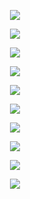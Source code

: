 <p align="center"> <img src= all_figs/DLGN(n_h_l=5,n_n=128,Run=1,Epoch=00000,step=000,Learned,train_loss=2.305,train_acc=7.12,test_loss=[2.306, 2.337, 2.274],test_acc=[6.75, 0.0, 13.5],YKYs = 3.46E+8 ).png /> </p>
<p align="center"> <img src= all_figs/DLGN(n_h_l=5,n_n=128,Run=1,Epoch=00001,step=1124,Learned,train_loss=0.874,train_acc=67.65,test_loss=[0.923, 0.547, 1.3],test_acc=[66.53, 82.44, 50.62],YKYs = 7.37E+8 ).png /> </p>
<p align="center"> <img src= all_figs/DLGN(n_h_l=5,n_n=128,Run=1,Epoch=00001,step=1686,Learned,train_loss=0.845,train_acc=68.47,test_loss=[0.886, 0.448, 1.323],test_acc=[67.52, 85.52, 49.52],YKYs = 7.38E+8 ).png /> </p>
<p align="center"> <img src= all_figs/DLGN(n_h_l=5,n_n=128,Run=1,Epoch=00001,step=562,Learned,train_loss=0.951,train_acc=64.72,test_loss=[0.981, 0.544, 1.418],test_acc=[63.69, 83.88, 43.5],YKYs = 6.88E+8 ).png /> </p>
<p align="center"> <img src= all_figs/DLGN(n_h_l=5,n_n=128,Run=1,Epoch=00002,step=1124,Learned,train_loss=0.744,train_acc=72.13,test_loss=[0.793, 0.485, 1.102],test_acc=[70.86, 84.48, 57.24],YKYs = 6.92E+8 ).png /> </p>
<p align="center"> <img src= all_figs/DLGN(n_h_l=5,n_n=128,Run=1,Epoch=00002,step=1686,Learned,train_loss=0.73,train_acc=72.95,test_loss=[0.784, 0.448, 1.119],test_acc=[71.38, 86.16, 56.6],YKYs = 7.13E+8 ).png /> </p>
<p align="center"> <img src= all_figs/DLGN(n_h_l=5,n_n=128,Run=1,Epoch=00002,step=562,Learned,train_loss=0.786,train_acc=70.83,test_loss=[0.837, 0.534, 1.14],test_acc=[69.04, 83.54, 54.54],YKYs = 6.96E+8 ).png /> </p>
<p align="center"> <img src= all_figs/DLGN(n_h_l=5,n_n=128,Run=1,Epoch=00010,step=1875,Learned,train_loss=0.477,train_acc=81.77,test_loss=[0.644, 0.395, 0.894],test_acc=[76.68, 87.36, 66.0],YKYs = 8.08E+8 ).png /> </p>
<p align="center"> <img src= all_figs/DLGN(n_h_l=5,n_n=128,Run=1,Epoch=00020,step=1875,Learned,train_loss=0.346,train_acc=86.48,test_loss=[0.733, 0.472, 0.994],test_acc=[76.65, 86.44, 66.86],YKYs = 8.44E+8 ).png /> </p>
<p align="center"> <img src= all_figs/DLGN(n_h_l=5,n_n=128,Run=1,Epoch=00040,step=1875,Learned,train_loss=0.197,train_acc=92.47,test_loss=[1.076, 0.719, 1.433],test_acc=[76.5, 85.26, 67.74],YKYs = 8.57E+8 ).png /> </p>
